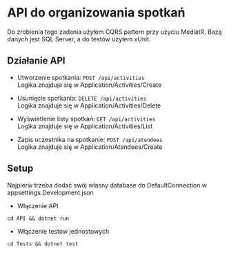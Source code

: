 # API do organizowania spotkań

Do zrobienia tego zadania użyłem CQRS pattern przy użyciu MediatR. Bazą danych jest SQL Server, a do testów użyłem xUnit.

## Działanie API

* Utworzenie spotkania: `POST /api/activities` </br>
Logika znajduje się w Application/Activities/Create

* Usunięcie spotkania: `DELETE /api/activities` </br>
Logika znajduje się w Application/Activities/Delete

* Wyświetlenie listy spotkań: `GET /api/activities` </br>
Logika znajduje się w Application/Activities/List

* Zapis uczestnika na spotkanie: `POST /api/atendees` </br>
Logika znajduje się w Application/Atendees/Create

## Setup
Najpierw trzeba dodać swój własny database do DefaultConnection w appsettings.Development.json <br />
* Włączenie API
```
cd API && dotnet run
```

* Włączenie testów jednostowych
```
cd Tests && dotnet test
```